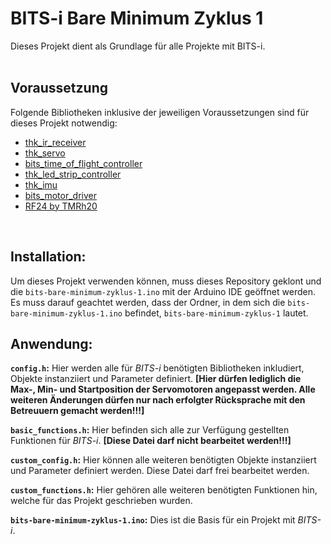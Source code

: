 # **BITS-i Bare Minimum Zyklus 1**

Dieses Projekt dient als Grundlage für alle Projekte mit BITS-i.<br />
<br />

## **Voraussetzung**

Folgende Bibliotheken inklusive der jeweiligen Voraussetzungen sind für dieses Projekt notwendig:
- [thk_ir_receiver](https://git-ce.rwth-aachen.de/thk_libs/microcontrollers/thk_ir_receiver.git)
- [thk_servo](https://git-ce.rwth-aachen.de/thk_libs/microcontrollers/thk_servo.git)
- [bits_time_of_flight_controller](https://git-ce.rwth-aachen.de/bits/bits_libs/bits_time_of_flight_controller.git)
- [thk_led_strip_controller](https://git-ce.rwth-aachen.de/thk_libs/microcontrollers/thk-led-strip-controller.git)
- [thk_imu](https://git-ce.rwth-aachen.de/thk_libs/microcontrollers/thk_imu.git)
- [bits_motor_driver ](https://git-ce.rwth-aachen.de/bits/bits_libs/bits_motor_driver.git)
- [RF24 by TMRh20](https://github.com/nRF24/RF24)<br />
<br />

## **Installation:**

Um dieses Projekt verwenden können, muss dieses Repository geklont und die `bits-bare-minimum-zyklus-1.ino` mit der Arduino IDE geöffnet werden.
Es muss darauf geachtet werden, dass der Ordner, in dem sich die `bits-bare-minimum-zyklus-1.ino` befindet, `bits-bare-minimum-zyklus-1` lautet.

## **Anwendung:**

**`config.h`:** Hier werden alle für *BITS-i* benötigten Bibliotheken inkludiert, Objekte instanziiert und Parameter definiert. **[Hier dürfen lediglich die Max-, Min- und Startposition der Servomotoren angepasst werden. Alle weiteren Änderungen dürfen nur nach erfolgter Rücksprache mit den Betreuuern gemacht werden!!!]**

**`basic_functions.h`:** Hier befinden sich alle zur Verfügung gestellten Funktionen für *BITS-i*. **[Diese Datei darf nicht bearbeitet werden!!!]**

**`custom_config.h`:** Hier können alle weiteren benötigten Objekte instanziiert und Parameter definiert werden. Diese Datei darf frei bearbeitet werden.

**`custom_functions.h`:** Hier gehören alle weiteren benötigten Funktionen hin, welche für das Projekt geschrieben wurden.

**`bits-bare-minimum-zyklus-1.ino`:** Dies ist die Basis für ein Projekt mit *BITS-i*.


